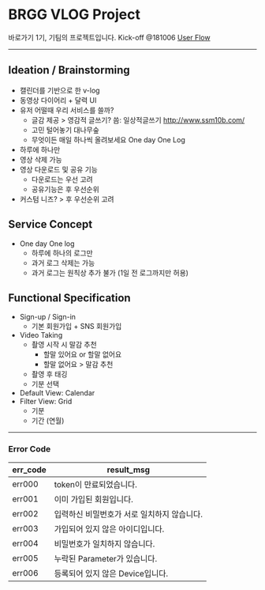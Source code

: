 # BRGG VLOG Project
바로가기 1기, 기팀의 프로젝트입니다.
Kick-off @181006
[User Flow](https://goo.gl/6ThHKH) 



- - -

## Ideation / Brainstorming
  - 캘린더를 기반으로 한 v-log
  - 동영상 다이어리 + 달력 UI
  - 유저 어떨때 우리 서비스를 쓸까?
    - 글감 제공 > 영감적 글쓰기? 씀: 일상적글쓰기 http://www.ssm10b.com/
    - 고민 털어놓기 대나무숲
    - 무엇이든 매일 하나씩 올려보세요  One day One Log
  - 하루에 하나만
  - 영상 삭제 가능
  - 영상 다운로드 및 공유 기능
    - 다운로드는 우선 고려
    - 공유기능은 후 우선순위
  - 커스텀 니즈? > 후 우선순위 고려
 
## Service Concept
  - One day One log
    - 하루에 하나의 로그만
    - 과거 로그 삭제는 가능
    - 과거 로그는 원칙상 추가 불가 (1일 전 로그까지만 허용)

## Functional Specification
  - Sign-up / Sign-in
    - 기본 회원가입 + SNS 회원가입
  - Video Taking
    - 촬영 시작 시 말감 추천
      - 할말 있어요 or 할말 없어요
      - 할말 없어요 > 말감 추천
    - 촬영 후 태깅
    - 기분 선택
  - Default View: Calendar
  - Filter View: Grid
    - 기분
    - 기간 (연월)

* * *


### Error Code
| err_code | result_msg |
|--------|--------|
|err000|token이 만료되었습니다.|
|err001|이미 가입된 회원입니다.|
|err002|입력하신 비밀번호가 서로 일치하지 않습니다.|
|err003|가입되어 있지 않은 아이디입니다.|
|err004|비밀번호가 일치하지 않습니다.|
|err005|누락된 Parameter가 있습니다.|
|err006|등록되어 있지 않은 Device입니다.|

